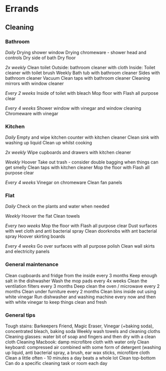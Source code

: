 # Errands 
## Cleaning
### Bathroom 
*Daily* 
Drying shower window 
Drying chromeware - shower head and controls
Dry side of bath
Dry floor 

*2x weekly* 
Clean toilet 
Outside: bathroom cleaner with cloth
Inside: Toilet cleaner with toilet brush
Weekly 
Bath tub with bathroom cleaner
Sides with bathroom cleaner
Vacuum
Clean taps with bathroom cleaner
Cleaning mirrors with window cleaner 

*Every 2 weeks* 
Inside of toilet with bleach 
Mop floor with Flash all purpose clear

*Every 4 weeks* 
Shower window with vinegar and window cleaning 
Chromeware with vinegar

### Kitchen 
*Daily*
Empty and wipe kitchen counter with kitchen cleaner
Clean sink with washing up liquid
Clean up whilst cooking 

*2x weekly* 
Wipe cupboards and drawers with kitchen cleaner

*Weekly*
Hoover
Take out trash - consider double bagging when things can get smelly 
Clean taps with kitchen cleaner
Mop the floor with Flash all purpose clear

*Every 4 weeks*
Vinegar on chromeware 
Clean fan panels 

### Flat 
*Daily* 
Check on the plants and water when needed 

*Weekly* 
Hoover the flat
Clean towels

*Every two weeks*
Mop the floor with Flash all purpose clear
Dust surfaces with wet cloth and anti bacterial spray 
Clean doorknobs with ant bacterial spray 
Hoover skirting boards 

*Every 4 weeks* 
Go over surfaces with all purpose polish 
Clean wall skirts and electricity panels 

### General maintenance 
Clean cupboards and fridge from the inside every 3 months 
Keep enough salt in the dishwasher 
Wash the mop pads every 4x weeks 
Clean the ventilation filters every 3 months 
Deep clean the oven / microwave every 2 months
Clean under furniture every 2 months 
Clean bins inside out using white vinegar
Run dishwasher and washing machine every now and then with white vinegar to keep things clean and fresh 

### General tips
Tough stains: Barkeepers Friend, Magic Eraser, Vinegar (+baking soda), concentrated bleach, baking soda 
Weekly wash towels and cleaning cloths 
Cleaning glasses: water bit of soap and fingers and then dry with a clean cloth
Cleaning Macbook: damp microfibre cloth with water only 
Clean keyboard: compressed air combined with some form of detergent (washing up liquid, anti bacterial spray, a brush, ear wax sticks, microfibre cloth  
Clean a little often - 10 minutes a day beats a whole lot 
Clean top-bottom 
Can do a specific cleaning task or room each day 
